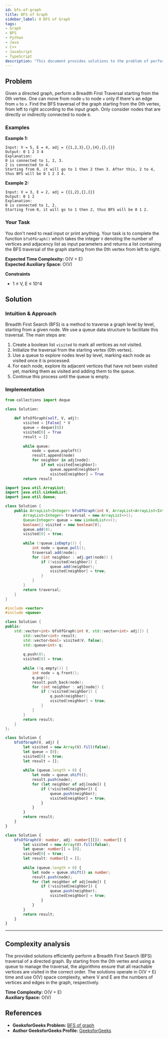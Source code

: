 ```yaml
---
id: bfs-of-graph
title: BFS of Graph
sidebar_label: 8 BFS of Graph
tags:
- Graph
- BFS
- Python
- Java
- C++
- JavaScript
- TypeScript
description: "This document provides solutions to the problem of performing a Breadth First Search (BFS) traversal of a directed graph in various programming languages."
---
```


## Problem

Given a directed graph, perform a Breadth First Traversal starting from the 0th vertex. One can move from node `u` to node `v` only if there's an edge from `u` to `v`. Find the BFS traversal of the graph starting from the 0th vertex, from left to right according to the input graph. Only consider nodes that are directly or indirectly connected to node `0`.

### Examples

**Example 1:**

```
Input: V = 5, E = 4, adj = {{1,2,3},{},{4},{},{}}
Output: 0 1 2 3 4
Explanation: 
0 is connected to 1, 2, 3.
2 is connected to 4.
Starting from 0, it will go to 1 then 2 then 3. After this, 2 to 4, thus BFS will be 0 1 2 3 4.
```

**Example 2:**

```
Input: V = 3, E = 2, adj = {{1,2},{},{}}
Output: 0 1 2
Explanation:
0 is connected to 1, 2.
Starting from 0, it will go to 1 then 2, thus BFS will be 0 1 2.
```

### Your Task

You don't need to read input or print anything. Your task is to complete the function `bfsOfGraph()` which takes the integer `V` denoting the number of vertices and adjacency list as input parameters and returns a list containing the BFS traversal of the graph starting from the 0th vertex from left to right.

**Expected Time Complexity:** O(V + E)  
**Expected Auxiliary Space:** O(V)

**Constraints**
- 1 ≤ V, E ≤ 10^4

## Solution

### Intuition & Approach

Breadth First Search (BFS) is a method to traverse a graph level by level, starting from a given node. We use a queue data structure to facilitate this traversal. The main steps are:

1. Create a boolean list `visited` to mark all vertices as not visited.
2. Initialize the traversal from the starting vertex (0th vertex).
3. Use a queue to explore nodes level by level, marking each node as visited once it is processed.
4. For each node, explore its adjacent vertices that have not been visited yet, marking them as visited and adding them to the queue.
5. Continue this process until the queue is empty.

### Implementation

<Tabs>
  <TabItem value="python" label="Python">

```python
from collections import deque

class Solution:
    
    def bfsOfGraph(self, V, adj):
        visited = [False] * V
        queue = deque([0])
        visited[0] = True
        result = []
        
        while queue:
            node = queue.popleft()
            result.append(node)
            for neighbor in adj[node]:
                if not visited[neighbor]:
                    queue.append(neighbor)
                    visited[neighbor] = True
        return result
```

  </TabItem>
  <TabItem value="java" label="Java">

```java
import java.util.ArrayList;
import java.util.LinkedList;
import java.util.Queue;

class Solution {
    public ArrayList<Integer> bfsOfGraph(int V, ArrayList<ArrayList<Integer>> adj) {
        ArrayList<Integer> traversal = new ArrayList<>();
        Queue<Integer> queue = new LinkedList<>();
        boolean[] visited = new boolean[V];
        queue.add(0);
        visited[0] = true;
        
        while (!queue.isEmpty()) {
            int node = queue.poll();
            traversal.add(node);
            for (int neighbor : adj.get(node)) {
                if (!visited[neighbor]) {
                    queue.add(neighbor);
                    visited[neighbor] = true;
                }
            }
        }
        return traversal;
    }
}
```

  </TabItem>
  <TabItem value="cpp" label="C++">

```cpp
#include <vector>
#include <queue>

class Solution {
public:
    std::vector<int> bfsOfGraph(int V, std::vector<int> adj[]) {
        std::vector<int> result;
        std::vector<bool> visited(V, false);
        std::queue<int> q;
        
        q.push(0);
        visited[0] = true;
        
        while (!q.empty()) {
            int node = q.front();
            q.pop();
            result.push_back(node);
            for (int neighbor : adj[node]) {
                if (!visited[neighbor]) {
                    q.push(neighbor);
                    visited[neighbor] = true;
                }
            }
        }
        return result;
    }
};
```

  </TabItem>
  <TabItem value="javascript" label="JavaScript">

```javascript
class Solution {
    bfsOfGraph(V, adj) {
        let visited = new Array(V).fill(false);
        let queue = [0];
        visited[0] = true;
        let result = [];
        
        while (queue.length > 0) {
            let node = queue.shift();
            result.push(node);
            for (let neighbor of adj[node]) {
                if (!visited[neighbor]) {
                    queue.push(neighbor);
                    visited[neighbor] = true;
                }
            }
        }
        return result;
    }
}
```

  </TabItem>
  <TabItem value="typescript" label="TypeScript">

```typescript
class Solution {
    bfsOfGraph(V: number, adj: number[][]): number[] {
        let visited = new Array(V).fill(false);
        let queue: number[] = [0];
        visited[0] = true;
        let result: number[] = [];
        
        while (queue.length > 0) {
            let node = queue.shift() as number;
            result.push(node);
            for (let neighbor of adj[node]) {
                if (!visited[neighbor]) {
                    queue.push(neighbor);
                    visited[neighbor] = true;
                }
            }
        }
        return result;
    }
}
```

  </TabItem>
</Tabs>

---

## Complexity analysis

The provided solutions efficiently perform a Breadth First Search (BFS) traversal of a directed graph. By starting from the 0th vertex and using a queue to manage the traversal, the algorithms ensure that all reachable vertices are visited in the correct order. The solutions operate in O(V + E) time and use O(V) space complexity, where V and E are the numbers of vertices and edges in the graph, respectively.

**Time Complexity:** O(V + E)  
**Auxiliary Space:** O(V)

## References

- **GeeksforGeeks Problem:** [BFS of graph](https://www.geeksforgeeks.org/problems/bfs-traversal-of-graph/0)
- **Author GeeksforGeeks Profile:** [GeeksforGeeks](https://www.geeksforgeeks.org/user/GeeksforGeeks/)